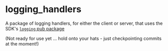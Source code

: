logging_handlers
================

A package of logging handlers, for either the client or server, that uses the SDK's [`logging` pub package](http://pub.dartlang.org/packages/logging)

(Not ready for use yet ... hold onto your hats - just checkpointing commits at the moment!)
